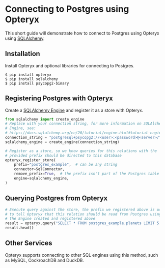# Connecting to Postgres using Opteryx

This short guide will demonstrate how to connect to Postgres using Opteryx using [SQLAlchemy](https://www.sqlalchemy.org/).

## Installation

Install Opteryx and optional libraries for connecting to Postgres.

~~~console
$ pip install opteryx
$ pip install sqlalchemy
$ pip install psycopg2-binary
~~~

## Registering Postgres with Opteryx

Create a [SQLAlchemy Engine](https://docs.sqlalchemy.org/en/20/tutorial/engine.html#tutorial-engine) and register it as a store with Opteryx.

~~~python
from sqlalchemy import create_engine
# Replace with your connection string, for more information on SQLAlchemy
# Engine, see:
# https://docs.sqlalchemy.org/en/20/tutorial/engine.html#tutorial-engine
connection_string = "postgresql+psycopg2://<user>:<password>@<server>/"
sqlalchemy_engine = create_engine(connection_string)

# Register as a store, so we know queries for this relations with the
# provided prefix should be directed to this database
opteryx.register_store(
    prefix="postgres_example",  # can be any string
    connector=SqlConnector,
    remove_prefix=True,  # the prefix isn't part of the Postgres table name
    engine=sqlalchemy_engine,
)
~~~

## Querying Postgres from Opteryx

~~~python
# Execute query against the store, the prefix we registered above is used
# to tell Opteryx that this relation should be read from Postgres using
# the Engine created and registered above
result = opteryx.query("SELECT * FROM postgres_example.planets LIMIT 5;")
result.head()
~~~

## Other Services

Opteryx supports connecting to other SQL engines using this method, such as MySQL, CockroachDB and DuckDB.